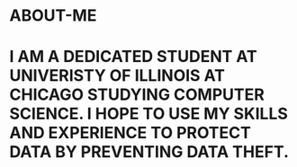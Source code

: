 # ABOUT-ME
# I AM A DEDICATED STUDENT AT UNIVERISTY OF ILLINOIS AT CHICAGO STUDYING COMPUTER SCIENCE. I HOPE TO USE MY SKILLS AND EXPERIENCE TO PROTECT DATA BY PREVENTING DATA THEFT.
